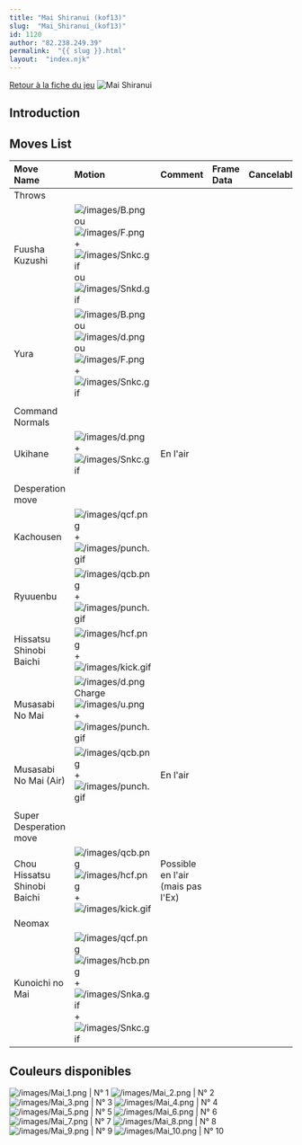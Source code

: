 ```yaml
---
title: "Mai Shiranui (kof13)"
slug:  "Mai_Shiranui_(kof13)"
id: 1120
author: "82.238.249.39"
permalink:  "{{ slug }}.html"
layout:  "index.njk"
---
```


[Retour à la fiche du
jeu](http://basgrospoing.fr/wiki/index.php?title=The_King_of_Fighters_XIII)
![Mai Shiranui](/images/maikof13.gif "Mai Shiranui")

## Introduction

## Moves List

| Move Name                    | Motion                                                                                                                                                            | Comment                           | Frame Data | Cancelable | Damage LOW/HIGH/EX |
|:-----------------------------|:------------------------------------------------------------------------------------------------------------------------------------------------------------------|:----------------------------------|:-----------|:-----------|:-------------------|
| Throws                       |                                                                                                                                                                   |                                   |            |            |                    |
| Fuusha Kuzushi               | ![](/images/B.png "/images/B.png") ou ![](/images/F.png "/images/F.png") + ![](/images/Snkc.gif "/images/Snkc.gif") ou ![](/images/Snkd.gif "/images/Snkd.gif")   |                                   |            |            | 100                |
| Yura                         | ![](/images/B.png "/images/B.png") ou ![](/images/d.png "/images/d.png") ou ![](/images/F.png "/images/F.png") + ![](/images/Snkc.gif "/images/Snkc.gif")         |                                   |            |            | 125                |
|                              |                                                                                                                                                                   |                                   |            |            |                    |
| Command Normals              |                                                                                                                                                                   |                                   |            |            |                    |
| Ukihane                      | ![](/images/d.png "/images/d.png") + ![](/images/Snkc.gif "/images/Snkc.gif")                                                                                     | En l'air                          |            |            |                    |
|                              |                                                                                                                                                                   |                                   |            |            |                    |
| Desperation move             |                                                                                                                                                                   |                                   |            |            |                    |
| Kachousen                    | ![](/images/qcf.png "/images/qcf.png") + ![](/images/punch.gif "/images/punch.gif")                                                                               |                                   |            |            |                    |
| Ryuuenbu                     | ![](/images/qcb.png "/images/qcb.png") + ![](/images/punch.gif "/images/punch.gif")                                                                               |                                   |            |            |                    |
| Hissatsu Shinobi Baichi      | ![](/images/hcf.png "/images/hcf.png") + ![](/images/kick.gif "/images/kick.gif")                                                                                 |                                   |            |            |                    |
| Musasabi No Mai              | ![](/images/d.png "/images/d.png")Charge![](/images/u.png "/images/u.png") + ![](/images/punch.gif "/images/punch.gif")                                           |                                   |            |            |                    |
| Musasabi No Mai (Air)        | ![](/images/qcb.png "/images/qcb.png") + ![](/images/punch.gif "/images/punch.gif")                                                                               | En l'air                          |            |            |                    |
|                              |                                                                                                                                                                   |                                   |            |            |                    |
| Super Desperation move       |                                                                                                                                                                   |                                   |            |            |                    |
| Chou Hissatsu Shinobi Baichi | ![](/images/qcb.png "/images/qcb.png")![](/images/hcf.png "/images/hcf.png") + ![](/images/kick.gif "/images/kick.gif")                                           | Possible en l'air (mais pas l'Ex) |            |            |                    |
| Neomax                       |                                                                                                                                                                   |                                   |            |            |                    |
| Kunoichi no Mai              | ![](/images/qcf.png "/images/qcf.png") ![](/images/hcb.png "/images/hcb.png") + ![](/images/Snka.gif "/images/Snka.gif")+![](/images/Snkc.gif "/images/Snkc.gif") |                                   |            |            |                    |

## Couleurs disponibles

![](/images/Mai_1.png "/images/Mai_1.png") \| N° 1
![](/images/Mai_2.png "/images/Mai_2.png") \| N° 2
![](/images/Mai_3.png "/images/Mai_3.png") \| N° 3
![](/images/Mai_4.png "/images/Mai_4.png") \| N° 4
![](/images/Mai_5.png "/images/Mai_5.png") \| N° 5
![](/images/Mai_6.png "/images/Mai_6.png") \| N° 6
![](/images/Mai_7.png "/images/Mai_7.png") \| N° 7
![](/images/Mai_8.png "/images/Mai_8.png") \| N° 8
![](/images/Mai_9.png "/images/Mai_9.png") \| N° 9
![](/images/Mai_10.png "/images/Mai_10.png") \| N° 10

